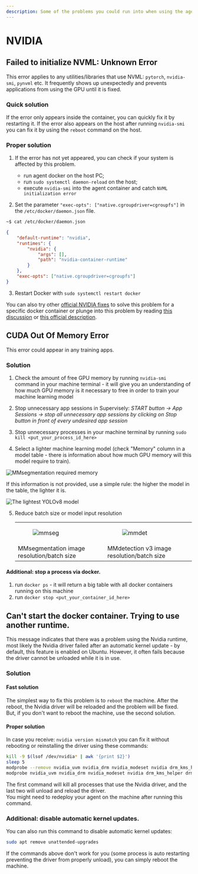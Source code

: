 ```yaml
---
description: Some of the problems you could run into when using the agent, along with solutions
---
```



# NVIDIA

## Failed to initialize NVML: Unknown Error
This error applies to any utilities/libraries that use NVML: `pytorch`, `nvidia-smi`, `pynvml` etc. 
It frequently shows up unexpectedly and prevents applications from using the GPU until it is fixed. 

### Quick solution
If the error only appears inside the container, you can quickly fix it by restarting it.
If the error also appears on the host after running `nvidia-smi` you can fix it by using the `reboot` command on the host.

### Proper solution
1. If the error has not yet appeared, you can check if your system is affected by this problem.
    - run agent docker on the host PC;
    - run `sudo systemctl daemon-reload` on the host;
    - execute `nvidia-smi` into the agent container and catch `NVML initialization error`

2. Set the parameter `"exec-opts": ["native.cgroupdriver=cgroupfs"]` in the `/etc/docker/daemon.json` file.
```bash
~$ cat /etc/docker/daemon.json 
```
```json
{
    "default-runtime": "nvidia",
    "runtimes": {
        "nvidia": {
            "args": [],
            "path": "nvidia-container-runtime"
        }
    },
    "exec-opts": ["native.cgroupdriver=cgroupfs"]
}
```

3. Restart Docker with `sudo systemctl restart docker`

You can also try other [official NVIDIA fixes](https://github.com/lurk-lab/gh-actions-runner/pull/9) to solve this problem for a specific docker container or plunge into this problem by reading [this discussion](https://github.com/NVIDIA/nvidia-docker/issues/1671) or [this official description](https://github.com/NVIDIA/nvidia-docker/issues/1730).


## CUDA Out Of Memory Error
This error could appear in any training apps.

### Solution

1. Check the amount of free GPU memory by running `nvidia-smi` command in your machine terminal - it will give you an understanding of how much GPU memory is it necessary to free in order to train your machine learning model

2. Stop unnecessary app sessions in Supervisely:
    *START button → App Sessions → stop all unnecessary app sessions by clicking on Stop button in front of every undesired app session*

3. Stop unnecessary processes in your machine terminal by running `sudo kill <put_your_process_id_here>`

4. Select a lighter machine learning model (check "Memory" column in a model table - there is information about how much GPU memory will this model require to train).

![MMsegmentation required memory](https://github.com/supervisely/developer-portal/assets/87002239/5c31d56d-185a-4f3b-9307-2da0d70a35a3)

   If this information is not provided, use a simple rule: the higher the model in the table, the lighter it is.

![The lightest YOLOv8 model](https://github.com/supervisely/developer-portal/assets/87002239/a4381712-1d89-4f16-b8a5-bd18fcb6a167)

5. Reduce batch size or model input resolution
   <table>
   <tr>
   <td><figure><img src="https://github.com/supervisely/developer-portal/assets/87002239/d5d3b1ad-836f-493d-8e1c-19f0300b50f0" alt="mmseg"></figure></td>
   <td><figure><img src="https://github.com/supervisely/developer-portal/assets/87002239/d65bc286-5b3e-40f9-8200-c91e8753e6e9" alt="mmdet"></figure></td>
   </tr>
   <tr>
   <td>MMsegmentation image resolution/batch size</td>
   <td>MMdetection v3 image resolution/batch size</td>
   </tr>
   </table>


#### Additional: stop a process via docker.

1. run `docker ps` - it will return a big table with all docker containers running on this machine
2. run `docker stop <put_your_container_id_here>`

## Can't start the docker container. Trying to use another runtime.

This message indicates that there was a problem using the Nvidia runtime, most likely the Nvidia driver failed after an automatic kernel update - by default, this feature is enabled on Ubuntu. However, it often fails because the driver cannot be unloaded while it is in use.<br>

### Solution

#### Fast solution

The simplest way to fix this problem is to `reboot` the machine. After the reboot, the Nvidia driver will be reloaded and the problem will be fixed.<br>
But, if you don't want to reboot the machine, use the second solution.

#### Proper solution

In case you receive: `nvidia version mismatch` you can fix it without rebooting or reinstalling the driver using these commands:

```bash
kill -9 $(lsof /dev/nvidia* | awk '{print $2}')
sleep 5
modprobe --remove nvidia_uvm nvidia_drm nvidia_modeset nvidia drm_kms_helper drm
modprobe nvidia_uvm nvidia_drm nvidia_modeset nvidia drm_kms_helper drm
```

The first command will kill all processes that use the Nvidia driver, and the last two will unload and reload the driver.<br>
You might need to redeploy your agent on the machine after running this command.<br>

### Additional: disable automatic kernel updates.
You can also run this command to disable automatic kernel updates:
```bash
sudo apt remove unattended-upgrades
```
If the commands above don't work for you (some process is auto restarting preventing the driver from properly unload), you can simply reboot the machine.